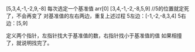 [5,3,4,-1,-2,9,-8]
每次选定一个基准值 arr[0]
[3,4,-1,-2,-8,5,9] //5的位置就定死了，不会再变了
对基准值的左右两边，重复上述过程
5左边：[-1,-2,-8,3,4]
5右边：[5,9]

定义两个指针，左指针找大于基准值的数，右指针找小于基准值的值
如果相撞了，就说明找完了。